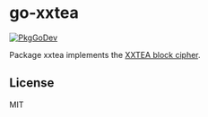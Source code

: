 # go-xxtea

[![PkgGoDev](https://pkg.go.dev/badge/github.com/twpayne/go-xxtea)](https://pkg.go.dev/github.com/twpayne/go-xxtea)

Package xxtea implements the [XXTEA block cipher](https://en.wikipedia.org/wiki/XXTEA).

## License

MIT